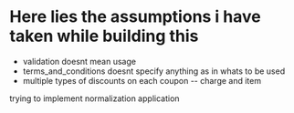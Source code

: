 # Here lies the assumptions i have taken while building this 

- validation doesnt mean usage 
- terms_and_conditions doesnt specify anything as in whats to be used 
- multiple types of discounts on each coupon -- charge and item

trying to implement normalization application